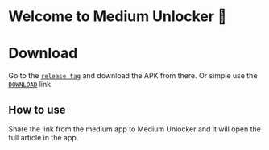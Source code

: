 # Welcome to Medium Unlocker 👋

# Download

Go to the [`release tag`](https://github.com/akashkaushik33/medium_unlocker/releases/tag/1.0.0)
and download the APK from there. Or simple use the [`DOWNLOAD`](https://github.com/akashkaushik33/medium_unlocker/releases/download/1.0.0/Medium_Unlocker.apk) link

## How to use

Share the link from the medium app to Medium Unlocker and it will open the full article in the app.
